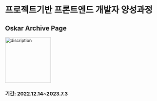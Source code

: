 <h1>프로젝트기반 프론트엔드 개발자 양성과정</h1>
<h2>Oskar Archive Page</h2>
<img src="https://media.istockphoto.com/id/896355000/vector/office-paper-document-and-file-folders.jpg?b=1&s=612x612&w=0&k=20&c=p_l8N_X00D67NJF2VjBVDq9ug1A-kLsjM9xRDeVqVaM=" alt="discription" style="width: 150px;">
<h3>기간: 2022.12.14~2023.7.3</h3>
